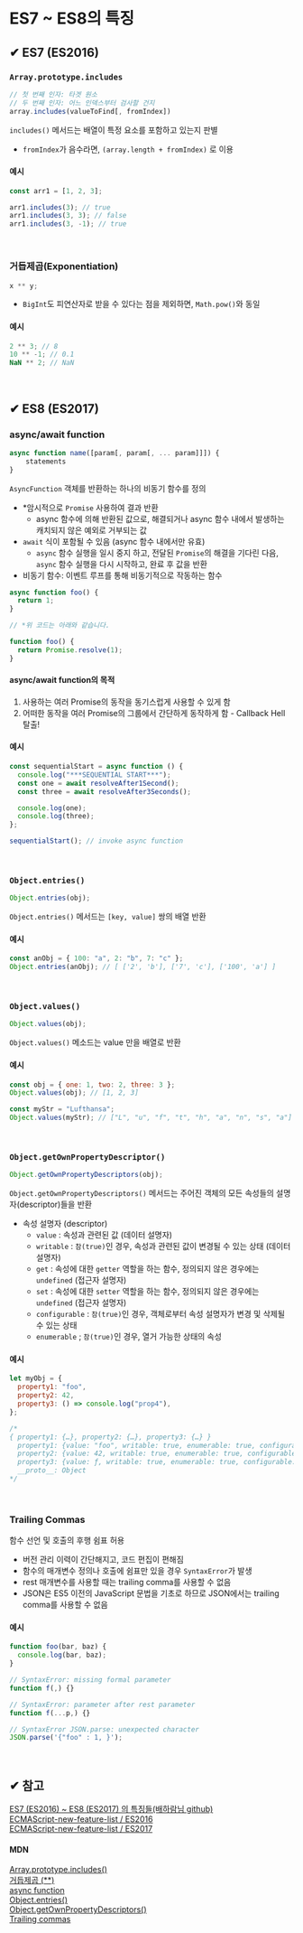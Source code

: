 # ES7 ~ ES8의 특징

## ✔ ES7 (ES2016)

### `Array.prototype.includes`

```javascript
// 첫 번째 인자: 타겟 원소
// 두 번째 인자: 어느 인덱스부터 검사할 건지
array.includes(valueToFind[, fromIndex])
```

`includes()` 메서드는 배열이 특정 요소를 포함하고 있는지 판별

- `fromIndex`가 음수라면, `(array.length + fromIndex)` 로 이용

#### 예시

```javascript
const arr1 = [1, 2, 3];

arr1.includes(3); // true
arr1.includes(3, 3); // false
arr1.includes(3, -1); // true
```

<br>

### 거듭제곱(Exponentiation)

```javascript
x ** y;
```

- `BigInt`도 피연산자로 받을 수 있다는 점을 제외하면, `Math.pow()`와 동일

#### 예시

```javascript
2 ** 3; // 8
10 ** -1; // 0.1
NaN ** 2; // NaN
```

<br>

## ✔ ES8 (ES2017)

### async/await function

```javascript
async function name([param[, param[, ... param]]]) {
    statements
}
```

`AsyncFunction` 객체를 반환하는 하나의 비동기 함수를 정의

- \*암시적으로 `Promise` 사용하여 결과 반환
  - async 함수에 의해 반환된 값으로, 해결되거나 async 함수 내에서 발생하는 캐치되지 않은 예외로 거부되는 값
- `await` 식이 포함될 수 있음 (async 함수 내에서만 유효)
  - `async` 함수 실행을 일시 중지 하고, 전달된 `Promise`의 해결을 기다린 다음, `async` 함수 실행을 다시 시작하고, 완료 후 값을 반환
- 비동기 함수: 이벤트 루프를 통해 비동기적으로 작동하는 함수

```javascript
async function foo() {
  return 1;
}

// *위 코드는 아래와 같습니다.

function foo() {
  return Promise.resolve(1);
}
```

#### async/await function의 목적

1. 사용하는 여러 Promise의 동작을 동기스럽게 사용할 수 있게 함
2. 어떠한 동작을 여러 Promise의 그룹에서 간단하게 동작하게 함 - Callback Hell 탈출!

#### 예시

```javascript
const sequentialStart = async function () {
  console.log("***SEQUENTIAL START***");
  const one = await resolveAfter1Second();
  const three = await resolveAfter3Seconds();

  console.log(one);
  console.log(three);
};

sequentialStart(); // invoke async function
```

<br>

### `Object.entries()`

```javascript
Object.entries(obj);
```

`Object.entries()` 메서드는 `[key, value]` 쌍의 배열 반환

#### 예시

```javascript
const anObj = { 100: "a", 2: "b", 7: "c" };
Object.entries(anObj); // [ ['2', 'b'], ['7', 'c'], ['100', 'a'] ]
```

<br>

### `Object.values()`

```javascript
Object.values(obj);
```

`Object.values()` 메소드는 value 만을 배열로 반환

#### 예시

```javascript
const obj = { one: 1, two: 2, three: 3 };
Object.values(obj); // [1, 2, 3]

const myStr = "Lufthansa";
Object.values(myStr); // ["L", "u", "f", "t", "h", "a", "n", "s", "a"]
```

<br>

### `Object.getOwnPropertyDescriptor()`

```javascript
Object.getOwnPropertyDescriptors(obj);
```

`Object.getOwnPropertyDescriptors()` 메서드는 주어진 객체의 모든 속성들의 설명자(descriptor)들을 반환

- 속성 설명자 (descriptor)
  - `value` : 속성과 관련된 값 (데이터 설명자)
  - `writable` : `참(true)`인 경우, 속성과 관련된 값이 변경될 수 있는 상태 (데이터 설명자)
  - `get` : 속성에 대한 `getter` 역할을 하는 함수, 정의되지 않은 경우에는 `undefined` (접근자 설명자)
  - `set` : 속성에 대한 `setter` 역할을 하는 함수, 정의되지 않은 경우에는 `undefined` (접근자 설명자)
  - `configurable` : `참(true)`인 경우, 객체로부터 속성 설명자가 변경 및 삭제될 수 있는 상태
  - `enumerable` ; `참(true)`인 경우, 열거 가능한 상태의 속성

#### 예시

```javascript
let myObj = {
  property1: "foo",
  property2: 42,
  property3: () => console.log("prop4"),
};

/*
{ property1: {…}, property2: {…}, property3: {…} }
  property1: {value: "foo", writable: true, enumerable: true, configurable: true}
  property2: {value: 42, writable: true, enumerable: true, configurable: true}
  property3: {value: ƒ, writable: true, enumerable: true, configurable: true}
  __proto__: Object
*/
```

<br>

### Trailing Commas

함수 선언 및 호출의 후행 쉼표 허용

- 버전 관리 이력이 간단해지고, 코드 편집이 편해짐
- 함수의 매개변수 정의나 호출에 쉼표만 있을 경우 `SyntaxError`가 발생
- rest 매개변수를 사용할 때는 trailing comma를 사용할 수 없음
- JSON은 ES5 이전의 JavaScript 문법을 기초로 하므로 JSON에서는 trailing comma를 사용할 수 없음

#### 예시

```javascript
function foo(bar, baz) {
  console.log(bar, baz);
}

// SyntaxError: missing formal parameter
function f(,) {}

// SyntaxError: parameter after rest parameter
function f(...p,) {}

// SyntaxError JSON.parse: unexpected character
JSON.parse('{"foo" : 1, }');
```

<br>

## ✔ 참고

[ES7 (ES2016) ~ ES8 (ES2017) 의 특징들(배하람님 github)](https://github.com/baeharam/Must-Know-About-Frontend/blob/main/Notes/javascript/es7-es8.md)  
[ECMAScript-new-feature-list / ES2016](https://github.com/daumann/ECMAScript-new-features-list/blob/master/ES2016.MD)  
[ECMAScript-new-feature-list / ES2017](https://github.com/daumann/ECMAScript-new-features-list/blob/master/ES2017.MD)

#### MDN

[Array.prototype.includes()](https://developer.mozilla.org/ko/docs/Web/JavaScript/Reference/Global_Objects/Array/includes)  
[거듭제곱 (\*\*)](https://developer.mozilla.org/ko/docs/Web/JavaScript/Reference/Operators/Exponentiation)  
[async function](https://developer.mozilla.org/ko/docs/Web/JavaScript/Reference/Statements/async_function)  
[Object.entries()](https://developer.mozilla.org/ko/docs/Web/JavaScript/Reference/Global_Objects/Object/entries)  
[Object.getOwnPropertyDescriptors()](https://developer.mozilla.org/ko/docs/Web/JavaScript/Reference/Global_Objects/Object/getOwnPropertyDescriptors)  
[Trailing commas](https://developer.mozilla.org/ko/docs/Web/JavaScript/Reference/Trailing_commas)
